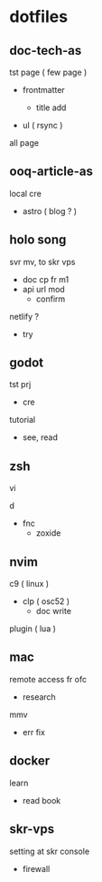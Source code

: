 
# dotfiles


## doc-tech-as

tst page ( few page )
- frontmatter
  - title add

- ul ( rsync )

all page



## ooq-article-as

local cre
- astro ( blog ? )


## holo song

svr mv, to skr vps
- doc cp fr m1
- api url mod
  - confirm

netlify ?
- try


## godot

tst prj
- cre

tutorial
- see, read


## zsh

vi

d
- fnc
  - zoxide


## nvim

c9 ( linux )
- clp ( osc52 )
  - doc write

plugin ( lua )


## mac

remote access fr ofc
- research

mmv
- err fix


## docker

learn
- read book


## skr-vps

setting at skr console
- firewall


